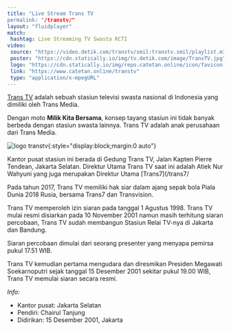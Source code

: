 ```yaml
---
title: "Live Stream Trans TV
permalink: "/transtv/"
layout: "fluidplayer"
match:
 hashtag: Live Streaming TV Swasta RCTI
video:
 source: "https://video.detik.com/transtv/smil:transtv.smil/playlist.m3u8"
 poster: "https://cdn.statically.io/img/tv.detik.com/image/TransTV.jpg"
 logo: "https://cdn.statically.io/img/repo.catetan.online/icon/favicon-32x32.png"
 link: "https://www.catetan.online/transtv"
 type: "application/x-mpegURL"
---
```

[Trans TV](/transtv/) adalah sebuah stasiun televisi swasta nasional di Indonesia yang dimiliki oleh Trans Media.

Dengan moto **Milik Kita Bersama**, konsep tayang stasiun ini tidak banyak berbeda dengan stasiun swasta lainnya. Trans TV adalah anak perusahaan dari Trans Media.

![logo transtv](https://upload.wikimedia.org/wikipedia/id/thumb/6/62/Trans_TV_2013.svg/400px-Trans_TV_2013.svg.png){:style="display:block;margin:0 auto"}

Kantor pusat stasiun ini berada di Gedung Trans TV, Jalan Kapten Pierre Tendean, Jakarta Selatan. Direktur Utama Trans TV saat ini adalah Atiek Nur Wahyuni yang juga merupakan Direktur Utama [Trans7](/trans7/

Pada tahun 2017, Trans TV memiliki hak siar dalam ajang sepak bola Piala Dunia 2018 Rusia, bersama Trans7 dan Transvision.

Trans TV memperoleh izin siaran pada tanggal 1 Agustus 1998. Trans TV mulai resmi disiarkan pada 10 November 2001 namun masih terhitung siaran percobaan, Trans TV sudah membangun Stasiun Relai TV-nya di Jakarta dan Bandung.

Siaran percobaan dimulai dari seorang presenter yang menyapa pemirsa pukul 17.51 WIB.

Trans TV kemudian pertama mengudara dan diresmikan Presiden Megawati Soekarnoputri sejak tanggal 15 Desember 2001 sekitar pukul 19.00 WIB, Trans TV memulai siaran secara resmi.

_Info:_

- Kantor pusat: Jakarta Selatan
- Pendiri: Chairul Tanjung
- Didirikan: 15 Desember 2001, Jakarta

<!--
"https://cdn-livetv1.metube.id/hls/rcti.m3u8","https://cdn-livetv1.metube.id/hls/eplrcti.m3u8 ","https://cdn-stream6.metube.id/hls/CYeRTFCItNRRgRwPVrSvdeN4IR3UjF6P.m3u8","https://cdn-livetv1.metube.id/hls/rcti.m3u8"
-->

